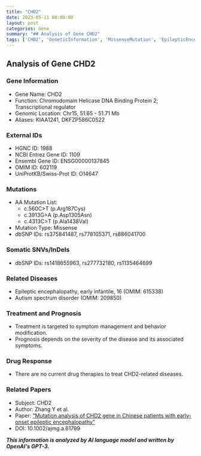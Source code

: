 ```yaml
---
title: "CHD2"
date: 2023-05-11 00:00:00
layout: post
categories: Gene
summary: "## Analysis of Gene CHD2"
tags: ['CHD2', 'GeneticInformation', 'MissenseMutation', 'EpilepticEncephalopathy', 'AutismSpectrumDisorder', 'Treatment', 'Prognosis', 'ResearchPaper']
---
```


## Analysis of Gene CHD2

### Gene Information 

- Gene Name: CHD2
- Function: Chromodomain Helicase DNA Binding Protein 2; Transcriptional regulator
- Genomic Location: Chr15, 51.65 - 51.71 Mb
- Aliases: KIAA1241, DKFZP586C0522

### External IDs

- HGNC ID: 1988
- NCBI Entrez Gene ID: 1109
- Ensembl Gene ID: ENSG00000137845
- OMIM ID: 602119
- UniProtKB/Swiss-Prot ID: O14647

### Mutations

- AA Mutation List:
    - c.560C>T (p.Arg187Cys)
    - c.3913G>A (p.Asp1305Asn)
    - c.4313C>T (p.Ala1438Val)
- Mutation Type: Missense
- dbSNP IDs: rs375841487, rs778105371, rs886041700

### Somatic SNVs/InDels

- dbSNP IDs: rs1418655963, rs277732180, rs1135464699

### Related Diseases

- Epileptic encephalopathy, early infantile, 16 (OMIM: 615338)
- Autism spectrum disorder (OMIM: 209850)

### Treatment and Prognosis

- Treatment is targeted to symptom management and behavior modification. 
- Prognosis depends on the severity of the disease and its associated symptoms.

### Drug Response

- There are no current drug therapies to treat CHD2-related diseases.

### Related Papers

- Subject: CHD2
- Author: Zhang Y et al.
- Paper: ["Mutation analysis of CHD2 gene in Chinese patients with early-onset epileptic encephalopathy"]([Click](https://onlinelibrary.wiley.com/doi/10.1002/ajmg.a.61799))
- DOI: 10.1002/ajmg.a.61799

**_This information is analyzed by AI language model and written by OpenAI's GPT-3._**